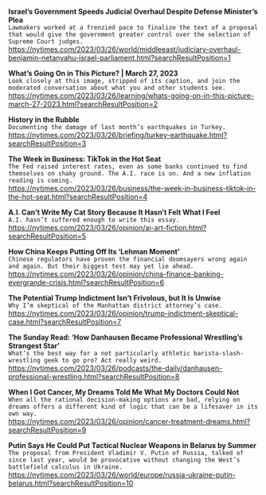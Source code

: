 **Israel’s Government Speeds Judicial Overhaul Despite Defense Minister’s Plea**\
`Lawmakers worked at a frenzied pace to finalize the text of a proposal that would give the government greater control over the selection of Supreme Court judges.`\
https://nytimes.com/2023/03/26/world/middleeast/judiciary-overhaul-benjamin-netanyahu-israel-parliament.html?searchResultPosition=1

**What’s Going On in This Picture? | March 27, 2023**\
`Look closely at this image, stripped of its caption, and join the moderated conversation about what you and other students see.`\
https://nytimes.com/2023/03/26/learning/whats-going-on-in-this-picture-march-27-2023.html?searchResultPosition=2

**History in the Rubble**\
`Documenting the damage of last month’s earthquakes in Turkey.`\
https://nytimes.com/2023/03/26/briefing/turkey-earthquake.html?searchResultPosition=3

**The Week in Business: TikTok in the Hot Seat**\
`The Fed raised interest rates, even as some banks continued to find themselves on shaky ground. The A.I. race is on. And a new inflation reading is coming.`\
https://nytimes.com/2023/03/26/business/the-week-in-business-tiktok-in-the-hot-seat.html?searchResultPosition=4

**A.I. Can’t Write My Cat Story Because It Hasn’t Felt What I Feel**\
`A.I. hasn’t suffered enough to write this essay.`\
https://nytimes.com/2023/03/26/opinion/ai-art-fiction.html?searchResultPosition=5

**How China Keeps Putting Off Its ‘Lehman Moment’**\
`Chinese regulators have proven the financial doomsayers wrong again and again. But their biggest test may yet lie ahead.`\
https://nytimes.com/2023/03/26/opinion/china-finance-banking-evergrande-crisis.html?searchResultPosition=6

**The Potential Trump Indictment Isn’t Frivolous, but It Is Unwise**\
`Why I’m skeptical of the Manhattan district attorney’s case.`\
https://nytimes.com/2023/03/26/opinion/trump-indictment-skeptical-case.html?searchResultPosition=7

**The Sunday Read: ‘How Danhausen Became Professional Wrestling’s Strangest Star’**\
`What’s the best way for a not particularly athletic barista-slash-wrestling geek to go pro? Act really weird.`\
https://nytimes.com/2023/03/26/podcasts/the-daily/danhausen-professional-wrestling.html?searchResultPosition=8

**When I Got Cancer, My Dreams Told Me What My Doctors Could Not**\
`When all the rational decision-making options are bad, relying on dreams offers a different kind of logic that can be a lifesaver in its own way.`\
https://nytimes.com/2023/03/26/opinion/cancer-treatment-dreams.html?searchResultPosition=9

**Putin Says He Could Put Tactical Nuclear Weapons in Belarus by Summer**\
`The proposal from President Vladimir V. Putin of Russia, talked of since last year, would be provocative without changing the West’s battlefield calculus in Ukraine.`\
https://nytimes.com/2023/03/26/world/europe/russia-ukraine-putin-belarus.html?searchResultPosition=10

